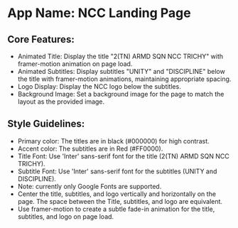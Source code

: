 # **App Name**: NCC Landing Page

## Core Features:

- Animated Title: Display the title "2(TN) ARMD SQN NCC TRICHY" with framer-motion animation on page load.
- Animated Subtitles: Display subtitles "UNITY" and "DISCIPLINE" below the title with framer-motion animations, maintaining appropriate spacing.
- Logo Display: Display the NCC logo below the subtitles.
- Background Image: Set a background image for the page to match the layout as the provided image.

## Style Guidelines:

- Primary color: The titles are in black (#000000) for high contrast.
- Accent color: The subtitles are in Red (#FF0000).
- Title Font: Use 'Inter' sans-serif font for the title (2(TN) ARMD SQN NCC TRICHY).
- Subtitle Font: Use 'Inter' sans-serif font for the subtitles (UNITY and DISCIPLINE).
- Note: currently only Google Fonts are supported.
- Center the title, subtitles, and logo vertically and horizontally on the page. The space between the Title, subtitles, and logo are equivalent.
- Use framer-motion to create a subtle fade-in animation for the title, subtitles, and logo on page load.